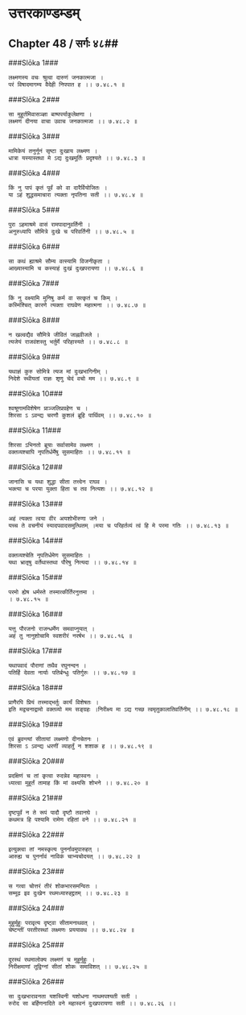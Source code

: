 उत्तरकाण्डम्डम्
===============================


## Chapter 48  / सर्गः ४८##


###Slōka 1###


    लक्ष्मणस्य वचः श्रुत्वा दारुणं जनकात्मजा ।
    परं विषादमागम्य वैदेही निपपात ह ।। ७.४८.१ ॥


###Slōka 2###


    सा मुहूर्तमिवासञ्ज्ञा बाष्पपर्याकुलेक्षणा ।
    लक्ष्मणं दीनया वाचा उवाच जनकात्मजा ।। ७.४८.२ ॥


###Slōka 3###


    मामिकेयं तनुर्नूनं सृष्टा दुःखाय लक्ष्मण ।
    धात्रा यस्यास्तथा मे ऽद्य दुःखमूर्तिः प्रदृश्यते ।। ७.४८.३ ॥


###Slōka 4###


    किं नु पापं कृतं पूर्वं को वा दारैर्वियोजितः ।
    या ऽहं शुद्धसमाचारा त्यक्ता नृपतिना सती ।। ७.४८.४ ॥


###Slōka 5###


    पुरा ऽहमाश्रमे वासं रामपादानुवर्तिनी ।
    अनुरुध्यापि सौमित्रे दुःखे च परिवर्तिनी ।। ७.४८.५ ॥


###Slōka 6###


    सा कथं ह्याश्रमे सौम्य वत्स्यामि विजनीकृता ।
    आख्यास्यामि च कस्याहं दुःखं दुःखपरायणा ।। ७.४८.६ ॥


###Slōka 7###


    किं नु वक्ष्यामि मुनिषु कर्म वा सत्कृतं च किम् ।
    कस्मिंश्चित् कारणे त्यक्ता राघवेण महात्मना ।। ७.४८.७ ॥


###Slōka 8###


    न खल्वद्यैव सौमित्रे जीवितं जाह्नवीजले ।
    त्यजेयं राजवंशस्तु भर्तुर्मे परिहास्यते ।। ७.४८.८ ॥


###Slōka 9###


    यथाज्ञं कुरु सोमित्रे त्यज मां दुःखभागिनीम् ।
    निदेशे स्थीयतां राज्ञः शृणु चेदं वचो मम ।। ७.४८.९ ॥


###Slōka 10###


    श्वश्रूणामविशेषेण प्राञ्जलिप्रग्रहेण च ।
    शिरसा ऽ ऽवन्द्य चरणौ कुशलं ब्रूहि पार्थिवम् ।। ७.४८.१० ॥


###Slōka 11###


    शिरसा ऽभिनतो ब्रूयाः सर्वासामेव लक्ष्मण ।
    वक्तव्यश्चापि नृपतिर्धर्मेषु सुसमाहितः ।। ७.४८.११ ॥


###Slōka 12###


    जानासि च यथा शुद्धा सीता तत्त्वेन राघव ।
    भक्त्या च परया युक्ता हिता च तव नित्यशः ।। ७.४८.१२ ॥


###Slōka 13###


    अहं त्यक्ता त्वया वीर अयशोभीरुणा जने ।
    यच्च ते वचनीयं स्यादपवादसमुत्थितम् ।मया च परिहर्तव्यं त्वं हि मे परमा गतिः ।। ७.४८.१३ ॥


###Slōka 14###


    वक्तव्यश्चेति नृपतिर्धमेण सुसमाहितः ।
    यथा भ्रातृषु वर्तेथास्तथा पौरेषु नित्यदा ।। ७.४८.१४ ॥


###Slōka 15###


    परमो ह्येष धर्मस्ते तस्मात्कीर्तिरनुत्तमा ।
    । ७.४८.१५ ॥


###Slōka 16###


    यत्तु पौरजनो राजन्धर्मेण समवाप्नुयात् ।
    अहं तु नानुशोचामि स्वशरीरं नरर्षभ ।। ७.४८.१६ ॥


###Slōka 17###


    यथापवादं पौराणां तथैव रघुनन्दन ।
    पतिर्हि देवता नार्याः पतिर्बन्धुः पतिर्गुरुः ।। ७.४८.१७ ॥


###Slōka 18###


    प्राणैरपि प्रियं तस्माद्भर्तुः कार्यं विशेषतः ।
    इति मद्वचनाद्रामो वक्तव्यो मम सङ्ग्रहः ।निरीक्ष्य मा ऽद्य गच्छ त्वमृतुकालातिवर्तिनीम् ।। ७.४८.१८ ॥


###Slōka 19###


    एवं ब्रुवन्त्यां सीतायां लक्ष्मणो दीनचेतनः ।
    शिरसा ऽ ऽवन्द्य धरणीं व्याहर्तुं न शशाक ह ।। ७.४८.१९ ॥


###Slōka 20###


    प्रदक्षिणं च तां कृत्वा रुदन्नेव महास्वनः ।
    ध्यात्वा मुहूर्तं तामाह किं मां वक्ष्यसि शोभने ।। ७.४८.२० ॥


###Slōka 21###


    दृष्टपूर्वं न ते रूपं पादौ दृष्टौ तवानघे ।
    कथमत्र हि पश्यामि रामेण रहितां वने ।। ७.४८.२१ ॥


###Slōka 22###


    इत्युक्त्वा तां नमस्कृत्य पुनर्नावमुपारुहत् ।
    आरुह्य च पुनर्नावं नाविकं चाभ्यचोदयत् ।। ७.४८.२२ ॥


###Slōka 23###


    स गत्वा चोत्तरं तीरं शोकभारसमन्वितः ।
    सम्मूढ इव दुःखेन रथमध्यारुहद्द्रुतम् ।। ७.४८.२३ ॥


###Slōka 24###


    मुहुर्मुहुः परावृत्य दृष्ट्वा सीतामनाथवत् ।
    चेष्टन्तीं परतीरस्थां लक्ष्मणः प्रययावथ ।। ७.४८.२४ ॥


###Slōka 25###


    दूरस्थं रथमालोक्य लक्ष्मणं च मुहूर्मुहुः ।
    निरीक्षमाणां तूद्विग्नां सीतां शोकः समाविशत् ।। ७.४८.२५ ॥


###Slōka 26###


    सा दुःखभारावनता यशस्विनी यशोधना नाथमपश्यती सती ।
    रुरोद सा बर्हिणनादिते वने महास्वनं दुःखपरायणा सती ।। ७.४८.२६ ।।


